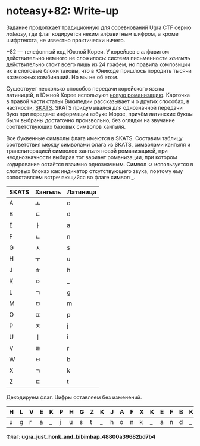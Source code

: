 # noteasy+82: Write-up

Задание продолжает традиционную для соревнований Ugra CTF серию _noteasy_, где флаг кодируется неким алфавитным шифром, а кроме шифртекста, не известно практически ничего.

+82 — телефонный код Южной Кореи. У корейцев с алфавитом действительно немного не сложилось: система письменности _хангыль_ действительно стоит всего лишь из 24 графем, но правила композиции их в слоговые блоки таковы, что в Юникоде пришлось породить тысячи возможных комбинаций. Но мы не об этом.

Существует несколько способов передачи корейского языка латиницей, в Южной Корее используют [новую романизацию](https://en.wikipedia.org/wiki/Revised_Romanization_of_Korean). Карточка в правой части статьи Википедии рассказывает и о других способах, в частности, [SKATS](https://en.wikipedia.org/wiki/SKATS). SKATS придумывался для однозначной передачи букв при передаче информации азбуке Морзе, причём латинские буквы были выбраны достаточно произвольно, без оглядки на звучание соответствующих базовых символов хангыля.

Все буквенные символы флага имеются в SKATS. Составим таблицу соответствия между символами флага из SKATS, символами хангыля и транслитерацией символов хангыля новой романизацией, при неоднозначности выбирая тот вариант романизации, при котором кодирование остаётся взаимно однозначным. Символ ㅇ используется в слоговых блоках как индикатор отсутствующего звука, поэтому ему сопоставляем встречающийся во флаге символ \_.

| SKATS | Хангыль | Латиница |
| ----- | ------- | -------- |
| A     | ㅗ       | o        |
| B     | ㄷ       | d        |
| E     | ㅏ       | a        |
| F     | ㄴ       | n        |
| G     | ㅅ       | s        |
| H     | ㅜ       | u        |
| J     | ㅎ       | h        |
| K     | ㅇ       | _        |
| L     | ㄱ       | g        |
| M     | ㅁ       | m        |
| O     | ㅍ       | p        |
| P     | ㅈ       | j        |
| U     | ㅣ       | i        |
| V     | ㄹ       | r        |
| W     | ㅂ       | b        |
| X     | ㅋ       | k        |
| Z     | ㅌ       | t        |

Декодируем флаг. Цифры оставляем без изменений.

| H | L | V | E | K | P | H | G | Z | K | J | A | F | X | K | E | F | B | K | W | U | W | U | M | W | E | O | K | 4 | 8 | 8 | 0 | 0 | E | 3 | 9 | 6 | 8 | 2 | W | B | 7 | W | 4 |
| - | - | - | - | - | - | - | - | - | - | - | - | - | - | - | - | - | - | - | - | - | - | - | - | - | - | - | - | - | - | - | - | - | - | - | - | - | - | - | - | - | - | - | - |
| u | g | r | a | _ | j | u | s | t | _ | h | o | n | k | _ | a | n | d | _ | b | i | b | i | m | b | a | p | _ | 4 | 8 | 8 | 0 | 0 | a | 3 | 9 | 6 | 8 | 2 | b | d | 7 | b | 4 |

Флаг: **ugra_just_honk_and_bibimbap_48800a39682bd7b4**
